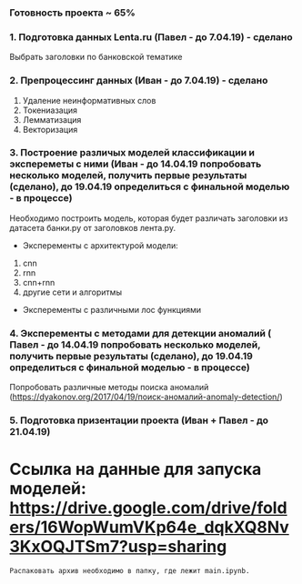 ### Готовность проекта ~ 65%

### 1. Подготовка данных Lenta.ru (Павел - до 7.04.19) - сделано
  Выбрать заголовки по банковской тематике

### 2. Препроцессинг данных (Иван - до 7.04.19) - сделано
1. Удаление неинформативных слов
2. Токениазация
3. Лемматизация 
4. Векторизация 

### 3. Построение различых моделей классификации и экспереметы с ними (Иван - до 14.04.19 попробовать несколько моделей, получить первые результаты (сделано), до 19.04.19 определиться с финальной моделью - в процессе)
Необходимо построить модель, которая будет различать заголовки из датасета банки.ру от заголовков лента.ру.

 -  Эксперементы с архитектурой модели:
1. cnn
2. rnn
3. cnn+rnn
5. другие сети  и алгоритмы

- Эксперементы с различными лос функциями 


### 4. Эксперементы с методами для детекции аномалий ( Павел - до 14.04.19 попробовать несколько моделей, получить первые результаты (сделано), до 19.04.19 определиться с финальной моделью - в процессе)
Попробовать различные методы поиска аномалий (https://dyakonov.org/2017/04/19/поиск-аномалий-anomaly-detection/)

### 5. Подготовка призентации проекта (Иван + Павел - до 21.04.19)


  
# Ссылка на данные для запуска моделей: https://drive.google.com/drive/folders/16WopWumVKp64e_dqkXQ8Nv3KxOQJTSm7?usp=sharing
	Распаковать архив необходимо в папку, где лежит main.ipynb.
